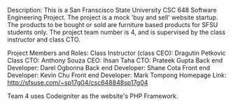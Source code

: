 Description: 
This is a San Franscisco State University CSC 648 Software Engineering Project.
The project is a mock 'buy and sell' website startup. The products to be bought or sold are furniture based products for SFSU students only. The project team number is 4, and is supervised by the class instructor and class CTO.

Project Members and Roles:
Class Instructor (class CEO): Dragutin Petkovic
Class CTO: Anthony Souza
CEO: Ihsan Taha
CTO: Prateek Gupta
Back end Developer: Darel Ogbonna
Back end Developer: Shane Cota
Front end Developer: Kevin Chu
Front end Developer: Mark Tompong
Homepage Link: http://sfsuse.com/~sp17g04/csc648848sp17g04

Team 4 uses Codeigniter as the website's PHP Framework.
